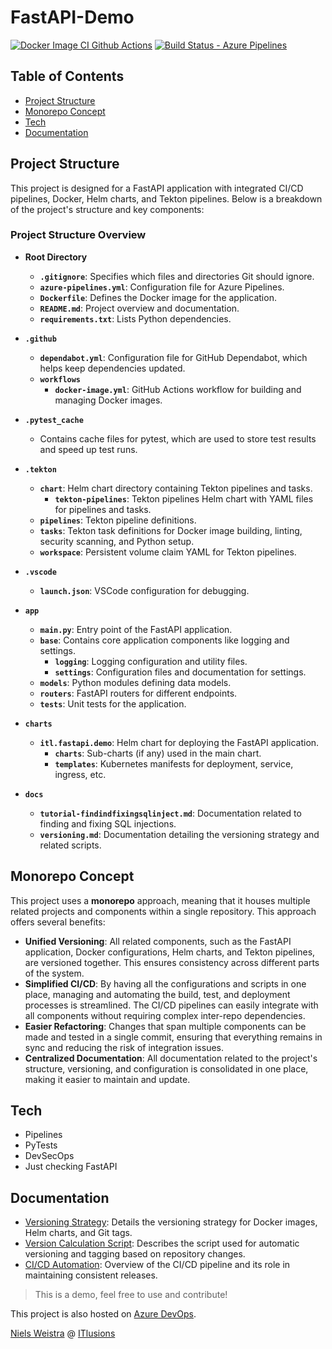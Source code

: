 # FastAPI-Demo
[![Docker Image CI Github Actions](https://github.com/ITlusions/ITL.FastApi.Demo/actions/workflows/docker-image.yml/badge.svg)](https://github.com/ITlusions/ITL.FastApi.Demo/actions/workflows/docker-image.yml)
[![Build Status - Azure Pipelines](https://dev.azure.com/ITlusions/ITL.FastAPI.Demo/_apis/build/status%2FITL.FastAPI.Demo.Build?branchName=main)](https://dev.azure.com/ITlusions/ITL.FastAPI.Demo/_build/latest?definitionId=35&branchName=main)

## Table of Contents

- [Project Structure](#project-structure)
- [Monorepo Concept](#monorepo-concept)
- [Tech](#tech)
- [Documentation](#documentation)

## Project Structure

This project is designed for a FastAPI application with integrated CI/CD pipelines, Docker, Helm charts, and Tekton pipelines. Below is a breakdown of the project's structure and key components:

### Project Structure Overview

- **Root Directory**
  - **`.gitignore`**: Specifies which files and directories Git should ignore.
  - **`azure-pipelines.yml`**: Configuration file for Azure Pipelines.
  - **`Dockerfile`**: Defines the Docker image for the application.
  - **`README.md`**: Project overview and documentation.
  - **`requirements.txt`**: Lists Python dependencies.

- **`.github`**
  - **`dependabot.yml`**: Configuration file for GitHub Dependabot, which helps keep dependencies updated.
  - **`workflows`**
    - **`docker-image.yml`**: GitHub Actions workflow for building and managing Docker images.

- **`.pytest_cache`**
  - Contains cache files for pytest, which are used to store test results and speed up test runs.

- **`.tekton`**
  - **`chart`**: Helm chart directory containing Tekton pipelines and tasks.
    - **`tekton-pipelines`**: Tekton pipelines Helm chart with YAML files for pipelines and tasks.
  - **`pipelines`**: Tekton pipeline definitions.
  - **`tasks`**: Tekton task definitions for Docker image building, linting, security scanning, and Python setup.
  - **`workspace`**: Persistent volume claim YAML for Tekton pipelines.

- **`.vscode`**
  - **`launch.json`**: VSCode configuration for debugging.

- **`app`**
  - **`main.py`**: Entry point of the FastAPI application.
  - **`base`**: Contains core application components like logging and settings.
    - **`logging`**: Logging configuration and utility files.
    - **`settings`**: Configuration files and documentation for settings.
  - **`models`**: Python modules defining data models.
  - **`routers`**: FastAPI routers for different endpoints.
  - **`tests`**: Unit tests for the application.

- **`charts`**
  - **`itl.fastapi.demo`**: Helm chart for deploying the FastAPI application.
    - **`charts`**: Sub-charts (if any) used in the main chart.
    - **`templates`**: Kubernetes manifests for deployment, service, ingress, etc.

- **`docs`**
  - **`tutorial-findindfixingsqlinject.md`**: Documentation related to finding and fixing SQL injections.
  - **`versioning.md`**: Documentation detailing the versioning strategy and related scripts.

## Monorepo Concept

This project uses a **monorepo** approach, meaning that it houses multiple related projects and components within a single repository. This approach offers several benefits:

- **Unified Versioning**: All related components, such as the FastAPI application, Docker configurations, Helm charts, and Tekton pipelines, are versioned together. This ensures consistency across different parts of the system.
- **Simplified CI/CD**: By having all the configurations and scripts in one place, managing and automating the build, test, and deployment processes is streamlined. The CI/CD pipelines can easily integrate with all components without requiring complex inter-repo dependencies.
- **Easier Refactoring**: Changes that span multiple components can be made and tested in a single commit, ensuring that everything remains in sync and reducing the risk of integration issues.
- **Centralized Documentation**: All documentation related to the project's structure, versioning, and configuration is consolidated in one place, making it easier to maintain and update.

## Tech

- Pipelines
- PyTests
- DevSecOps
- Just checking FastAPI

## Documentation

- [Versioning Strategy](./docs/versioning.md): Details the versioning strategy for Docker images, Helm charts, and Git tags.
- [Version Calculation Script](./docs/versioning.md#version-calculation-script): Describes the script used for automatic versioning and tagging based on repository changes.
- [CI/CD Automation](./docs/versioning.md#cicd-automation): Overview of the CI/CD pipeline and its role in maintaining consistent releases.

> This is a demo, feel free to use and contribute!

This project is also hosted on [Azure DevOps].

[Niels Weistra] @ [ITlusions]

   [ITlusions]: <https://github.com/ITlusions>
   [Niels Weistra]: <mailto:n.weistra@itlusions.com>
   [Azure DevOps]: <https://dev.azure.com/ITlusions/ITL.FastAPI.Demo/>

